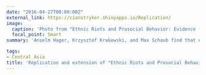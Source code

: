 ```yaml
---
date: "2016-04-27T00:00:00Z"
external_link: https://cianstryker.shinyapps.io/Replication/
image:
  caption: 'Photo from "Ethnic Riots and Prosocial Behavior: Evidence from Kyrgyzstan."'
  focal_point: Smart
summary: 'Anselm Hager, Krzysztof Krakowski, and Max Schaub find that exposure to ethnic violence negatively affects prosocial behavior within and across ethnic groups in Osh, Kyrgyzstan. In expanding upon their, work I demonstrate that on the contrary, ethnic violence can have a heterogenous treatment effect.'

tags:
- Central Asia
title: 'Replication and extension of "Ethnic Riots and Prosocial Behavior: Evidence from Kyrgyzstan"' 
---
```

